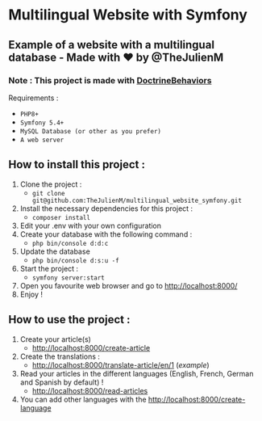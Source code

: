 # Multilingual Website with Symfony

## Example of a website with a multilingual database - Made with :heart: by @TheJulienM
### Note : This project is made with [DoctrineBehaviors](https://github.com/KnpLabs/DoctrineBehaviors)

Requirements :
- `PHP8+`
- `Symfony 5.4+`
- `MySQL Database (or other as you prefer)`
- `A web server`

## How to install this project :
1) Clone the project :
    - `git clone git@github.com:TheJulienM/multilingual_website_symfony.git`
2) Install the necessary dependencies for this project :
    - `composer install`
3) Edit your .env with your own configuration
4) Create your database with the following command :
   - `php bin/console d:d:c`
5) Update the database 
   - `php bin/console d:s:u -f`
6) Start the project :
   - `symfony server:start`
7) Open you favourite web browser and go to [http://localhost:8000/](http://localhost:8000/)
8) Enjoy !


## How to use the project :
1) Create your article(s)
   - [http://localhost:8000/create-article](http://localhost:8000/create-article)
2) Create the translations :
   - [http://localhost:8000/translate-article/en/1](http://localhost:8000/translate-article/en/1) (_example_) 
3) Read your articles in the different languages (English, French, German and Spanish by default) !
   - [http://localhost:8000/read-articles](http://localhost:8000/read-articles) 
4) You can add other languages with the [http://localhost:8000/create-language](http://localhost:8000/create-language)